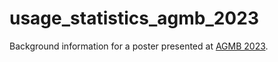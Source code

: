 # usage_statistics_agmb_2023
Background information for a poster presented at [AGMB 2023](https://agmb.de/de_DE/2023-bonn-startseite).
